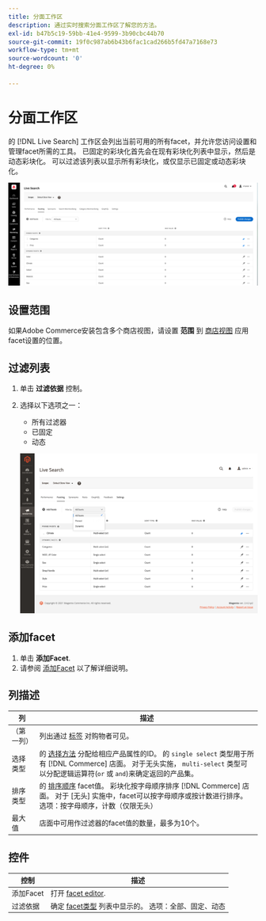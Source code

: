 ```yaml
---
title: 分面工作区
description: 通过实时搜索分面工作区了解您的方法。
exl-id: b47b5c19-59bb-41e4-9599-3b90cbc44b70
source-git-commit: 19f0c987ab6b43b6fac1cad266b5fd47a7168e73
workflow-type: tm+mt
source-wordcount: '0'
ht-degree: 0%

---
```


# 分面工作区

的 [!DNL Live Search] 工作区会列出当前可用的所有facet，并允许您访问设置和管理facet所需的工具。 已固定的彩块化首先会在现有彩块化列表中显示，然后是动态彩块化。 可以过滤该列表以显示所有彩块化，或仅显示已固定或动态彩块化。

![分面工作区](assets/faceting-workspace.png)

## 设置范围

如果Adobe Commerce安装包含多个商店视图，请设置 **范围** 到 [商店视图](https://docs.magento.com/user-guide/configuration/scope.html) 应用facet设置的位置。

## 过滤列表

1. 单击 **过滤依据** 控制。
1. 选择以下选项之一：

   * 所有过滤器
   * 已固定
   * 动态

   ![分面工作区](assets/facets-filter-by.png)

## 添加facet

1. 单击 **添加Facet**.
1. 请参阅 [添加Facet](facets-add.md) 以了解详细说明。

## 列描述

| 列 | 描述 |
|--- |--- |
| （第一列） | 列出通过 [标签](facets-type.md) 对购物者可见。 |
| 选择类型 | 的 [选择方法](facets-type.md) 分配给相应产品属性的ID。 的 `single select` 类型用于所有 [!DNL Commerce] 店面。 对于无头实施， `multi-select` 类型可以分配逻辑运算符(`or` 或 `and`)来确定返回的产品集。 |
| 排序类型 | 的 [排序顺序](facets-type.md) facet值。 彩块化按字母顺序排序 [!DNL Commerce] 店面。 对于 [无头] 实施中，facet可以按字母顺序或按计数进行排序。 选项：按字母顺序，计数（仅限无头） |
| 最大值 | 店面中可用作过滤器的facet值的数量，最多为10个。 |

## 控件

| 控制 | 描述 |
|--- |--- |
| 添加Facet | 打开 [facet editor](facets-add.md). |
| 过滤依据 | 确定 [facet类型](facets-type.md) 列表中显示的。 选项：全部、固定、动态 |
